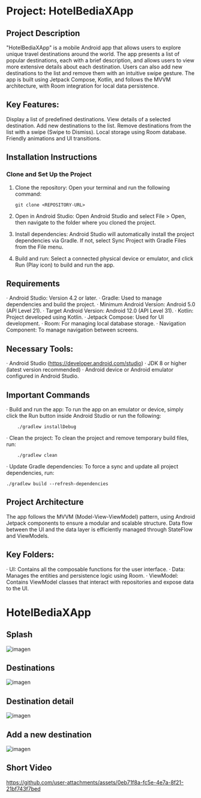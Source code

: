 # Project: HotelBediaXApp

## Project Description

"HotelBediaXApp" is a mobile Android app that allows users to explore unique travel destinations around the world. The app presents a list of popular destinations, each with a brief description, and allows users to view more extensive details about each destination. Users can also add new destinations to the list and remove them with an intuitive swipe gesture. The app is built using Jetpack Compose, Kotlin, and follows the MVVM architecture, with Room integration for local data persistence.

## Key Features:
    
Display a list of predefined destinations.
View details of a selected destination.
Add new destinations to the list.
Remove destinations from the list with a swipe (Swipe to Dismiss).
Local storage using Room database.
Friendly animations and UI transitions.

## Installation Instructions
### Clone and Set Up the Project

1.	Clone the repository: Open your terminal and run the following command:

        git clone <REPOSITORY-URL>

2.	Open in Android Studio: Open Android Studio and select File > Open, then navigate to the folder where you cloned the project.

3.	 Install dependencies: Android Studio will automatically install the project dependencies via Gradle. If not, select Sync Project with Gradle Files from the File menu.

4.	 Build and run: Select a connected physical device or emulator, and click Run (Play icon) to build and run the app.

## Requirements

·	 Android Studio: Version 4.2 or later.
·	Gradle: Used to manage dependencies and build the project.
·	Minimum Android Version: Android 5.0 (API Level 21).
·	Target Android Version: Android 12.0 (API Level 31).
·	Kotlin: Project developed using Kotlin.
·	Jetpack Compose: Used for UI development.
·	Room: For managing local database storage.
·	Navigation Component: To manage navigation between screens.

## Necessary Tools:

·	 Android Studio (https://developer.android.com/studio)
·	JDK 8 or higher (latest version recommended)
·	Android device or Android emulator configured in Android Studio.

## Important Commands

·	 Build and run the app: To run the app on an emulator or device, simply click the Run button inside Android Studio or run the following:

        ./gradlew installDebug

·	Clean the project: To clean the project and remove temporary build files, run:

        ./gradlew clean
        
·	Update Gradle dependencies: To force a sync and update all project dependencies, run:

    ./gradlew build --refresh-dependencies

## Project Architecture

The app follows the MVVM (Model-View-ViewModel) pattern, using Android Jetpack components to ensure a modular and scalable structure. Data flow between the UI and the data layer is efficiently managed through StateFlow and ViewModels.

## Key Folders:

·	 UI: Contains all the composable functions for the user interface.
·	Data: Manages the entities and persistence logic using Room.
·	ViewModel: Contains ViewModel classes that interact with repositories and expose data to the UI.


# HotelBediaXApp

## Splash
![imagen](https://github.com/user-attachments/assets/373363c1-7045-4b57-8d51-9fc2d35c4bc0)

## Destinations
![imagen](https://github.com/user-attachments/assets/7dad1397-2643-4064-ab98-26daa3d08833)

## Destination detail
![imagen](https://github.com/user-attachments/assets/6d4fbc65-51b4-418f-8ce7-c992610a3ba6)

## Add a new destination
![imagen](https://github.com/user-attachments/assets/6a167339-dc92-440d-92f5-8d1e28b8934b)

## Short Video
https://github.com/user-attachments/assets/0eb71f8a-fc5e-4e7a-8f21-21bf743f7bed






